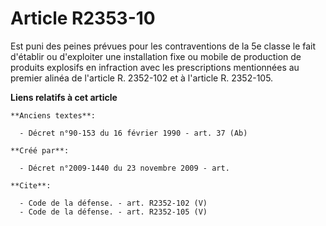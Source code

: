 # Article R2353-10

Est puni des peines prévues pour les contraventions de la 5e classe le fait d'établir ou d'exploiter une installation fixe ou
mobile de production de produits explosifs en infraction avec les prescriptions mentionnées au premier alinéa de l'article R.
2352-102 et à l'article R. 2352-105.

**Liens relatifs à cet article**

	**Anciens textes**:

	  - Décret n°90-153 du 16 février 1990 - art. 37 (Ab)

	**Créé par**:

	  - Décret n°2009-1440 du 23 novembre 2009 - art.

	**Cite**:

	  - Code de la défense. - art. R2352-102 (V)
	  - Code de la défense. - art. R2352-105 (V)
